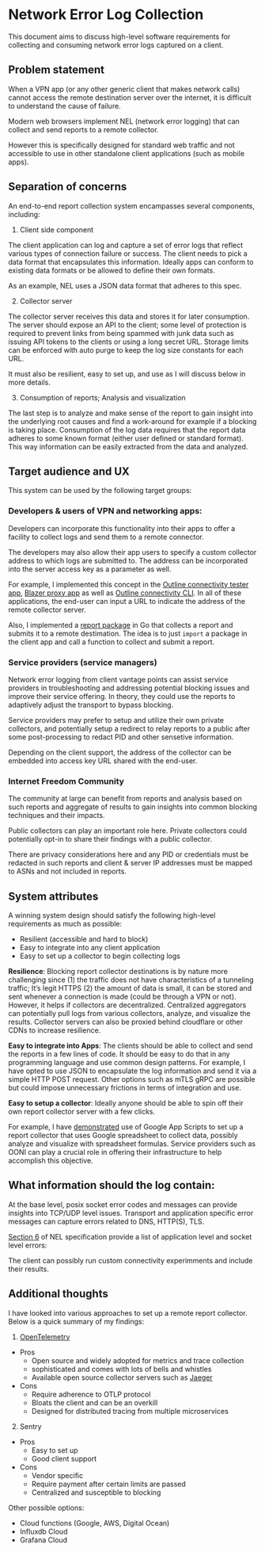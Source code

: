 # Network Error Log Collection

This document aims to discuss high-level software requirements for collecting and consuming network error logs captured on a client. 

## Problem statement

When a VPN app (or any other generic client that makes network calls) cannot access the remote destination server over the internet, it is difficult to understand the cause of failure. 

Modern web browsers implement NEL (network error logging) that can collect and send reports to a remote collector. 

However this is specifically designed for standard web traffic and not accessible to use in other standalone client applications (such as mobile apps). 

## Separation of concerns 

An end-to-end report collection system encampasses several components, including:

1. Client side component

The client application can log and capture a set of error logs that reflect various types of connection failure or success. The client needs to pick a data format that encapsulates this information. Ideally apps can conform to existing data formats or be allowed to define their own formats. 

As an example, NEL uses a JSON data format that adheres to this spec. 

2. Collector server 

The collector server receives this data and stores it for later consumption. The server should expose an API to the client; some level of protection is required to prevent links from being spammed with junk data such as issuing API tokens to the clients or using a long secret URL. Storage limits can be enforced with auto purge to keep the log size constants for each URL. 

It must also be resilient, easy to set up, and use as I will discuss below in more details. 

3. Consumption of reports; Analysis and visualization

The last step is to analyze and make sense of the report to gain insight into the underlying root causes and find a work-around for example if a blocking is taking place. Consumption of the log data requires that the report data adheres to some known format (either user defined or standard format). This way information can be easily extracted from the data and analyzed. 


## Target audience and UX

This system can be used by the following target groups:

### Developers & users of VPN and networking apps:
Developers can incorporate this functionality into their apps to offer a facility to collect logs and send them to a remote connector. 

The developers may also allow their app users to specify a custom collector address to which logs are submitted to. The address can be incorporated into the server access key as a parameter as well. 

For example, I implemented this concept in the [Outline connectivity tester app](https://github.com/Jigsaw-Code/outline-sdk/pull/170), [Blazer proxy app](https://github.com/amircybersec/FyneProxy) as well as [Outline connectivity CLI](https://github.com/Jigsaw-Code/outline-sdk/tree/main/x/examples/test-connectivity). In all of these applications, the end-user can input a URL to indicate the address of the remote collector server.

Also, I implemented a [report package](https://github.com/Jigsaw-Code/outline-sdk/tree/main/x/report) in Go that collects a report and submits it to a remote destimation. The idea is to just `import` a package in the client app and call a function to collect and submit a report.



### Service providers (service managers)
Network error logging from client vantage points can assist service providers in troubleshooting and addressing potential blocking issues and improve their service offering. In theory, they could use the reports to adaptively adjust the transport to bypass blocking. 

Service providers may prefer to setup and utilize their own private collectors, and potentially setup a redirect to relay reports to a public after some post-processing to redact PID and other sensetive information.

Depending on the client support, the address of the collector can be embedded into access key URL shared with the end-user.

### Internet Freedom Community 
The community at large can benefit from reports and analysis based on such reports and aggregate of results to gain insights into common blocking techniques and their impacts. 

Public collectors can play an important role here. Private collectors could potentially opt-in to share their findings with a public collector. 

There are privacy considerations here and any PID or credentials must be redacted in such reports and client & server IP addresses must be mapped to ASNs and not included in reports.
 
## System attributes

A winning system design should satisfy the following high-level requirements as much as possible:

- Resilient (accessible and hard to block)
- Easy to integrate into any client application
- Easy to set up a collector to begin collecting logs

**Resilience**: Blocking report collector destinations is by nature more challenging since (1) the traffic does not have characteristics of a tunneling traffic; It’s legit HTTPS (2) the amount of data is small, it can be stored and sent whenever a connection is made (could be through a VPN or not). However, it helps if collectors are decentralized. Centralized aggregators can potentially pull logs from various collectors, analyze, and visualize the results. Collector servers can also be proxied behind cloudflare or other CDNs to increase resilience. 

**Easy to integrate into Apps**:
The clients should be able to collect and send the reports in a few lines of code. It should be easy to do that in any programming language and use common design patterns. For example, I have opted to use JSON to encapsulate the log information and send it via a simple HTTP POST request. Other options such as mTLS gRPC are possible but could impose unnecessary frictions in terms of integration and use. 

**Easy to setup a collector**:
Ideally anyone should be able to spin off their own report collector server with a few clicks. 

For example, I have [demonstrated](https://github.com/amircybersec/report-collector) use of Google App Scripts to set up a report collector that uses Google spreadsheet to collect data, possibly analyze and visualize with spreadsheet formulas. Service providers such as OONI can play a crucial role in offering their infrastructure to help accomplish this objective. 

## What information should the log contain:

At the base level, posix socket error codes and messages can provide insights into TCP/UDP level issues. Transport and application specific error messages can capture errors related to DNS, HTTP(S), TLS. 

[Section 6](https://www.w3.org/TR/network-error-logging/#predefined-network-error-types) of NEL specification provide a list of application level and socket level errors: 

The client can possibly run custom connectivity experimments and include their results.

## Additional thoughts
I have looked into various approaches to set up a remote report collector. Below is a quick summary of my findings:

1. [OpenTelemetry](https://opentelemetry.io/)

- Pros
    - Open source and widely adopted for metrics and trace collection
    - sophisticated and comes with lots of bells and whistles
    - Available open source collector servers such as [Jaeger](https://www.jaegertracing.io/)
- Cons
    - Require adherence to OTLP protocol
    - Bloats the client and can be an overkill
    - Designed for distributed tracing from multiple microservices 

2. Sentry
- Pros
    - Easy to set up
    - Good client support
- Cons
    - Vendor specific 
    - Require payment after certain limits are passed
    - Centralized and susceptible to blocking

Other possible options:
- Cloud functions (Google, AWS, Digital Ocean)
- Influxdb Cloud
- Grafana Cloud
